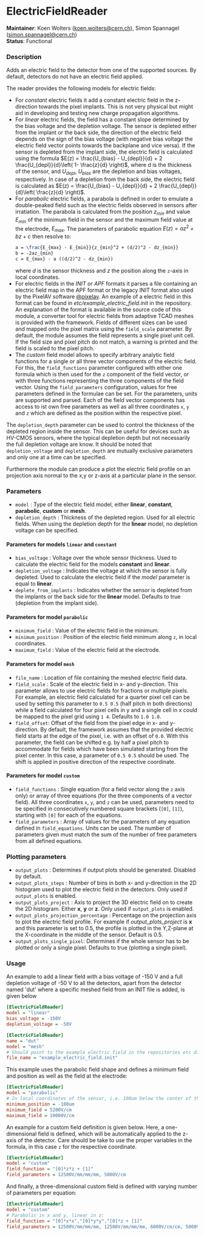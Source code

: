 # ElectricFieldReader
**Maintainer**: Koen Wolters (<koen.wolters@cern.ch>), Simon Spannagel (<simon.spannagel@cern.ch>)  
**Status**: Functional

### Description
Adds an electric field to the detector from one of the supported sources. By default, detectors do not have an electric field applied.

The reader provides the following models for electric fields:

* For *constant* electric fields it add a constant electric field in the z-direction towards the pixel implants. This is not very physical but might aid in developing and testing new charge propagation algorithms.
* For *linear* electric fields, the field has a constant slope determined by the bias voltage and the depletion voltage. The sensor is depleted either from the implant or the back side, the direction of the electric field depends on the sign of the bias voltage (with negative bias voltage the electric field vector points towards the backplane and vice versa). If the sensor is depleted from the implant side, the electric field is calculated using the formula $`E(z) = \frac{U_{bias} - U_{depl}}{d} + 2 \frac{U_{depl}}{d}\left( 1- \frac{z}{d} \right)`$, where d is the thickness of the sensor, and $`U_{depl}`$, $`U_{bias}`$ are the depletion and bias voltages, respectively. In case of a depletion from the back side, the electric field is calculated as $`E(z) = \frac{U_{bias} - U_{depl}}{d} + 2 \frac{U_{depl}}{d}\left( \frac{z}{d} \right)`$.
* For *parabolic* electric fields, a parabola is defined in order to emulate a double-peaked field such as the electric fields observed in sensors after irratiation. The parabola is calculated from the position $`z_{min}`$ and value $`E_{min}`$ of the minimum field in the sensor and the maximum field value at the electrode, $`E_{max}`$. The parameters of parabolic equation $`E(z) = az^2 + bz + c`$ then resolve to:
    ```latex
    a = \frac{E_{max} - E_{min}}{z_{min}^2 + (d/2)^2 - dz_{min}}
    b = -2az_{min}
    c = E_{max} - a ((d/2)^2 - dz_{min})
    ```
    where $`d`$ is the sensor thickness and $`z`$ the position along the `z`-axis in local coordinates.
* For electric fields in the *INIT* or *APF* formats it parses a file containing an electric field map in the APF format or the legacy INIT format also used by the PixelAV software [@pixelav]. An example of a electric field in this format can be found in *etc/example_electric_field.init* in the repository. An explanation of the format is available in the source code of this module, a converter tool for electric fields from adaptive TCAD meshes is provided with the framework. Fields of different sizes can be used and mapped onto the pixel matrix using the `field_scale` parameter. By default, the module assumes the field represents a single pixel unit cell. If the field size and pixel pitch do not match, a warning is printed and the field is scaled to the pixel pitch.
* The *custom* field model allows to specify arbitrary analytic field functions for a single or all three vector components of the electric field. For this, the `field_functions` parameter configured with either one formula which is then used for the `z` component of the field vector, or with three functions representing the three components of the field vector. Using the `field_parameters` configuration, values for free parameters defined in the formulae can be set. For the parameters, units are supported and parsed. Each of the field vector components has access to ist own free parameters as well as all three coordinates `x`, `y` and `z` which are defined as the position within the respective pixel.


The `depletion_depth` parameter can be used to control the thickness of the depleted region inside the sensor.
This can be useful for devices such as HV-CMOS sensors, where the typical depletion depth but not necessarily the full depletion voltage are know.
It should be noted that `depletion_voltage` and `depletion_depth` are mutually exclusive parameters and only one at a time can be specified.

Furthermore the module can produce a plot the electric field profile on an projection axis normal to the x,y or z-axis at a particular plane in the sensor.

### Parameters
* `model` : Type of the electric field model, either **linear**, **constant**, **parabolic**, **custom** or **mesh**.
* `depletion_depth` : Thickness of the depleted region. Used for all electric fields. When using the depletion depth for the **linear** model, no depletion voltage can be specified.

#### Parameters for models `linear` and `constant`
* `bias_voltage` : Voltage over the whole sensor thickness. Used to calculate the electric field for the models **constant** and **linear**.
* `depletion_voltage` : Indicates the voltage at which the sensor is fully depleted. Used to calculate the electric field if the *model* parameter is equal to **linear**.
* `deplete_from_implants` : Indicates whether the sensor is depleted from the implants or the back side for the **linear** model. Defaults to true (depletion from the implant side).

#### Parameters for model `parabolic`
* `minimum_field` : Value of the electric field in the minimum.
* `minimum_position` : Position of the electric field minimum along `z`, in local coordinates.
* `maximum_field` : Value of the electric field at the electrode.

#### Parameters for model `mesh`
* `file_name` : Location of file containing the meshed electric field data.
* `field_scale` : Scale of the electric field in x- and y-direction. This parameter allows to use electric fields for fractions or multiple pixels. For example, an electric field calculated for a quarter pixel cell can be used by setting this parameter to `0.5 0.5` (half pitch in both directions) while a field calculated for four pixel cells in y and a single cell in x could be mapped to the pixel grid using `1 4`. Defaults to `1.0 1.0`.
* `field_offset`: Offset of the field from the pixel edge in x- and y-direction. By default, the framework assumes that the provided electric field starts at the edge of the pixel, i.e. with an offset of `0.0`. With this parameter, the field can be shifted e.g. by half a pixel pitch to accommodate for fields which have been simulated starting from the pixel center. In this case, a parameter of `0.5 0.5` should be used. The shift is applied in positive direction of the respective coordinate.

#### Parameters for model `custom`
* `field_functions` : Single equation (for a field vector along the `z` axis only) or array of three equations (for the three components of a vector field). All three coordinates `x`, `y`, and `z` can be used, parameters need to be specified in consecutively numbered square brackets (`[0]`, `[1]`), starting with `[0]` for each of the equations.
* `field_parameters` : Array of values for the parameters of any equation defined in `field_equations`. Units can be used. The number of parameters given must match the sum of the number of free parameters from all defined equations.

### Plotting parameters
* `output_plots` : Determines if output plots should be generated. Disabled by default.
* `output_plots_steps` : Number of bins in both x- and y-direction in the 2D histogram used to plot the electric field in the detectors. Only used if `output_plots` is enabled.
* `output_plots_project` : Axis to project the 3D electric field on to create the 2D histogram. Either **x**, **y** or **z**. Only used if `output_plots` is enabled.
* `output_plots_projection_percentage` : Percentage on the projection axis to plot the electric field profile. For example if *output_plots_project* is **x** and this parameter is set to 0.5, the profile is plotted in the Y,Z-plane at the X-coordinate in the middle of the sensor. Default is 0.5.
* `output_plots_single_pixel`: Determines if the whole sensor has to be plotted or only a single pixel. Defaults to true (plotting a single pixel).

### Usage
An example to add a linear field with a bias voltage of -150 V and a full depletion voltage of -50 V to all the detectors, apart from the detector named 'dut' where a specific meshed field from an INIT file is added, is given below

```ini
[ElectricFieldReader]
model = "linear"
bias_voltage = -150V
depletion_voltage = -50V

[ElectricFieldReader]
name = "dut"
model = "mesh"
# Should point to the example electric field in the repositories etc directory
file_name = "example_electric_field.init"
```

This example uses the parabolic field shape and defines a minimum field and position as well as the field at the electrode:

```ini
[ElectricFieldReader]
model = "parabolic"
# In local coordinates of the sensor, i.e. 100um below the center of the sensor along z:
minimum_position = -100um
minimum_field = 5200V/cm
maximum_field = 10000V/cm
```

An example for a custom field definition is given below. Here, a one-dimensional field is defined, which will be automatically applied to the z-axis of the detector.
Care should be take to use the proper variables in the formula, in this case `z` for the respective coordinate.

```ini
[ElectricFieldReader]
model = "custom"
field_function = "[0]*z*z + [1]"
field_parameters = 12500V/mm/mm/mm, 5000V/cm
```

And finally, a three-dimensional custom field is defined with varying number of parameters per equation:

```ini
[ElectricFieldReader]
model = "custom"
# Parabolic in x and y, linear in z:
field_function = "[0]*x*x","[0]*y*y","[0]*z + [1]"
field_parameters = 12500V/mm/mm/mm, 12500V/mm/mm/mm, 6000V/cm/cm, 5000V/cm
```

[@pixelav]: https://cds.cern.ch/record/687440
